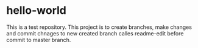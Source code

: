 # hello-world
This is a test repository.
This project is to create branches, make changes and commit chnages to new created branch calles readme-edit before commit to master branch. 
